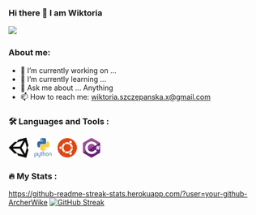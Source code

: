 ### Hi there 👋 I am Wiktoria

<div>
  <img src="https://knowledge-hub.com/wp-content/uploads/2022/02/Monkey_Kid_Coding.gif" width="200"/>
</div>


### About me:
- 🔭 I’m currently working on ...
- 🌱 I’m currently learning ...
- 💬 Ask me about ... Anything
- 📫 How to reach me: wiktoria.szczepanska.x@gmail.com
### :hammer_and_wrench: Languages and Tools :
<div> 
  <img src="https://github.com/devicons/devicon/blob/master/icons/unity/unity-original.svg" title="React" alt="React" width="40" height="40"/>&nbsp;
  <img src="https://github.com/devicons/devicon/blob/master/icons/python/python-original-wordmark.svg" title="Spring" alt="Spring" width="40" height="40"/>&nbsp;
  <img src="https://github.com/devicons/devicon/blob/master/icons/ubuntu/ubuntu-plain.svg" title="Material UI" alt="Material UI" width="40" height="40"/>&nbsp;
  <img src="https://github.com/devicons/devicon/blob/master/icons/csharp/csharp-original.svg" title="Flutter" alt="Flutter" width="40" height="40"/>
</div>

### :fire: My Stats :
https://github-readme-streak-stats.herokuapp.com/?user=your-github-ArcherWike
[![GitHub Streak](http://github-readme-streak-stats.herokuapp.com?user=ArcherWike&theme=dark&background=000000)](https://git.io/streak-stats)
